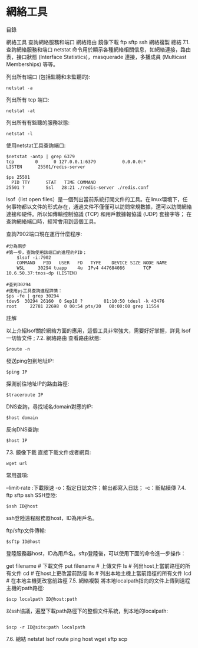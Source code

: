 # 網絡工具
目錄

網絡工具
查詢網絡服務和端口
網絡路由
鏡像下載
ftp sftp ssh
網絡複製
總結
7.1. 查詢網絡服務和端口
netstat 命令用於顯示各種網絡相關信息，如網絡連接，路由表，接口狀態 (Interface Statistics)，masquerade 連接，多播成員 (Multicast Memberships) 等等。

列出所有端口 (包括監聽和未監聽的):
```
netstat -a
```

列出所有 tcp 端口:

```
netstat -at
```

列出所有有監聽的服務狀態:

```
netstat -l
```

使用netstat工具查詢端口:

```
$netstat -antp | grep 6379
tcp        0      0 127.0.0.1:6379          0.0.0.0:*               LISTEN      25501/redis-server

$ps 25501
  PID TTY      STAT   TIME COMMAND
25501 ?        Ssl   28:21 ./redis-server ./redis.conf
```

lsof（list open files）是一個列出當前系統打開文件的工具。在linux環境下，任何事物都以文件的形式存在，通過文件不僅僅可以訪問常規數據，還可以訪問網絡連接和硬件。所以如傳輸控制協議 (TCP) 和用戶數據報協議 (UDP) 套接字等； 在查詢網絡端口時，經常會用到這個工具。

查詢7902端口現在運行什麼程序:

```
#分為兩步
#第一步，查詢使用該端口的進程的PID；
    $lsof -i:7902
    COMMAND   PID   USER   FD   TYPE    DEVICE SIZE NODE NAME
    WSL     30294 tuapp    4u  IPv4 447684086       TCP 10.6.50.37:tnos-dp (LISTEN)

#查到30294
#使用ps工具查詢進程詳情：
$ps -fe | grep 30294
tdev5  30294 26160  0 Sep10 ?        01:10:50 tdesl -k 43476
root     22781 22698  0 00:54 pts/20   00:00:00 grep 11554
```

註解

以上介紹lsof關於網絡方面的應用，這個工具非常強大，需要好好掌握，詳見 lsof 一切皆文件 ;
7.2. 網絡路由
查看路由狀態:

```
$route -n
```

發送ping包到地址IP:

```
$ping IP
```

探測前往地址IP的路由路徑:

```
$traceroute IP
```

DNS查詢，尋找域名domain對應的IP:

```
$host domain
```

反向DNS查詢:

```
$host IP
```

7.3. 鏡像下載
直接下載文件或者網頁:

```
wget url
```

常用選項:

–limit-rate :下載限速
-o：指定日誌文件；輸出都寫入日誌；
-c：斷點續傳
7.4. ftp sftp ssh
SSH登陸:

```
$ssh ID@host
```

ssh登陸遠程服務器host，ID為用戶名。

ftp/sftp文件傳輸:

```
$sftp ID@host
```

登陸服務器host，ID為用戶名。sftp登陸後，可以使用下面的命令進一步操作：

get filename # 下載文件
put filename # 上傳文件
ls # 列出host上當前路徑的所有文件
cd # 在host上更改當前路徑
lls # 列出本地主機上當前路徑的所有文件
lcd # 在本地主機更改當前路徑
7.5. 網絡複製
將本地localpath指向的文件上傳到遠程主機的path路徑:

```
$scp localpath ID@host:path
```

以ssh協議，遍歷下載path路徑下的整個文件系統，到本地的localpath:
```

$scp -r ID@site:path localpath
```

7.6. 總結
netstat lsof route ping host wget sftp scp
